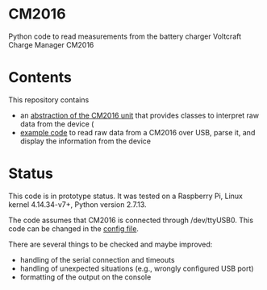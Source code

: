 # CM2016
Python code to read measurements from the battery charger Voltcraft Charge Manager CM2016


# Contents

This repository contains
- an [abstraction of the CM2016 unit](src/CM2016/CM2016.py) that provides classes to interpret raw data from the device (
- [example code](src/main.py) to read raw data from a CM2016 over USB, parse it, and display the information from the device

# Status

This code is in prototype status. It was tested on a Raspberry Pi, Linux kernel 4.14.34-v7+, Python version 2.7.13.

The code assumes that CM2016 is connected through /dev/ttyUSB0. This code can be changed in the [config file](src/config.ini).

There are several things to be checked and maybe improved:
- handling of the serial connection and timeouts
- handling of unexpected situations (e.g., wrongly configured USB port)
- formatting of the output on the console

